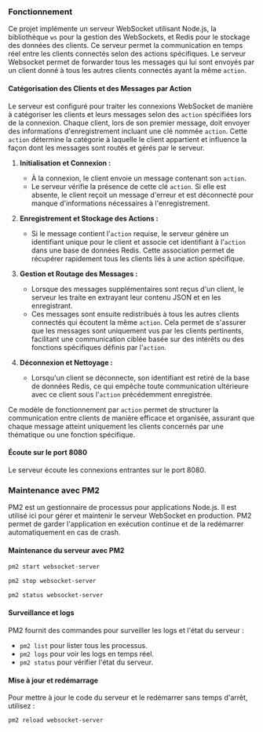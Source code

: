 ### Fonctionnement

Ce projet implémente un serveur WebSocket utilisant Node.js, la bibliothèque `ws` pour la gestion des WebSockets, et Redis pour le stockage des données des clients. Ce serveur permet la communication en temps réel entre les clients connectés selon des actions spécifiques. Le serveur Websocket permet de forwarder tous les messages qui lui sont envoyés par un client donné à tous les autres clients connectés ayant la même `action`. 

#### Catégorisation des Clients et des Messages par Action

Le serveur est configuré pour traiter les connexions WebSocket de manière à catégoriser les clients et leurs messages selon des `action` spécifiées lors de la connexion. Chaque client, lors de son premier message, doit envoyer des informations d'enregistrement incluant une clé nommée `action`. Cette `action` détermine la catégorie à laquelle le client appartient et influence la façon dont les messages sont routés et gérés par le serveur.

1. **Initialisation et Connexion :**
   - À la connexion, le client envoie un message contenant son `action`.
   - Le serveur vérifie la présence de cette clé `action`. Si elle est absente, le client reçoit un message d'erreur et est déconnecté pour manque d'informations nécessaires à l'enregistrement.

2. **Enregistrement et Stockage des Actions :**
   - Si le message contient l'`action` requise, le serveur génère un identifiant unique pour le client et associe cet identifiant à l'`action` dans une base de données Redis. Cette association permet de récupérer rapidement tous les clients liés à une action spécifique.

3. **Gestion et Routage des Messages :**
   - Lorsque des messages supplémentaires sont reçus d'un client, le serveur les traite en extrayant leur contenu JSON et en les enregistrant.
   - Ces messages sont ensuite redistribués à tous les autres clients connectés qui écoutent la même `action`. Cela permet de s'assurer que les messages sont uniquement vus par les clients pertinents, facilitant une communication ciblée basée sur des intérêts ou des fonctions spécifiques définis par l'`action`.

4. **Déconnexion et Nettoyage :**
   - Lorsqu'un client se déconnecte, son identifiant est retiré de la base de données Redis, ce qui empêche toute communication ultérieure avec ce client sous l'`action` précédemment enregistrée.

Ce modèle de fonctionnement par `action` permet de structurer la communication entre clients de manière efficace et organisée, assurant que chaque message atteint uniquement les clients concernés par une thématique ou une fonction spécifique.


#### Écoute sur le port 8080

Le serveur écoute les connexions entrantes sur le port 8080.

### Maintenance avec PM2

PM2 est un gestionnaire de processus pour applications Node.js. Il est utilisé ici pour gérer et maintenir le serveur WebSocket en production. PM2 permet de garder l'application en exécution continue et de la redémarrer automatiquement en cas de crash.


#### Maintenance du serveur avec PM2

```bash
pm2 start websocket-server
```

```bash
pm2 stop websocket-server
```

```bash
pm2 status websocket-server
```

#### Surveillance et logs

PM2 fournit des commandes pour surveiller les logs et l'état du serveur :

- `pm2 list` pour lister tous les processus.
- `pm2 logs` pour voir les logs en temps réel.
- `pm2 status` pour vérifier l'état du serveur.

#### Mise à jour et redémarrage

Pour mettre à jour le code du serveur et le redémarrer sans temps d'arrêt, utilisez :

```bash
pm2 reload websocket-server
```

